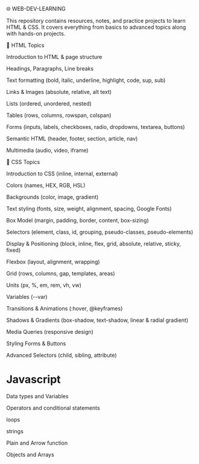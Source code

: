 🌐 WEB-DEV-LEARNING

This repository contains resources, notes, and practice projects to learn HTML & CSS.
It covers everything from basics to advanced topics along with hands-on projects.

📘 HTML Topics

Introduction to HTML & page structure

Headings, Paragraphs, Line breaks

Text formatting (bold, italic, underline, highlight, code, sup, sub)

Links & Images (absolute, relative, alt text)

Lists (ordered, unordered, nested)

Tables (rows, columns, rowspan, colspan)

Forms (inputs, labels, checkboxes, radio, dropdowns, textarea, buttons)

Semantic HTML (header, footer, section, article, nav)

Multimedia (audio, video, iframe)

🎨 CSS Topics

Introduction to CSS (inline, internal, external)

Colors (names, HEX, RGB, HSL)

Backgrounds (color, image, gradient)

Text styling (fonts, size, weight, alignment, spacing, Google Fonts)

Box Model (margin, padding, border, content, box-sizing)

Selectors (element, class, id, grouping, pseudo-classes, pseudo-elements)

Display & Positioning (block, inline, flex, grid, absolute, relative, sticky, fixed)

Flexbox (layout, alignment, wrapping)

Grid (rows, columns, gap, templates, areas)

Units (px, %, em, rem, vh, vw)

Variables (--var)

Transitions & Animations (:hover, @keyframes)

Shadows & Gradients (box-shadow, text-shadow, linear & radial gradient)

Media Queries (responsive design)

Styling Forms & Buttons

Advanced Selectors (child, sibling, attribute)

# Javascript 

Data types and Variables

Operators and conditional statements

loops 

strings

Plain and Arrow function

Objects and Arrays



